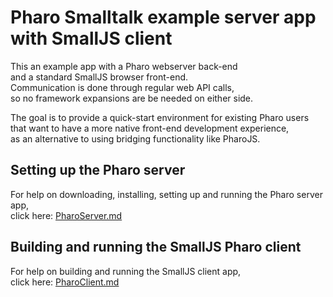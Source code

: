 # Pharo Smalltalk example server app with SmallJS client

This an example app with a Pharo webserver back-end \
and a standard SmallJS browser front-end.\
Communication is done through regular web API calls,\
so no framework expansions are be needed on either side.

The goal is to provide a quick-start environment for existing Pharo users\
that want to have a more native front-end development experience,\
as an alternative to using bridging functionality like PharoJS.

## Setting up the Pharo server

For help on downloading, installing, setting up and running the Pharo server app,\
click here: [PharoServer.md](Server/PharoServer.md)

## Building and running the SmallJS Pharo client

For help on building and running the SmallJS client app,\
click here: [PharoClient.md](Client/PharoClient.md)

